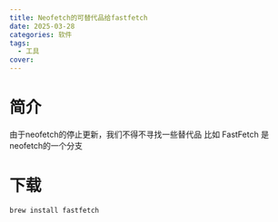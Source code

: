 ```yaml
---
title: Neofetch的可替代品给fastfetch
date: 2025-03-28
categories: 软件
tags:
  - 工具
cover:
---
```

# 简介
由于neofetch的停止更新，我们不得不寻找一些替代品
比如 FastFetch 是neofetch的一个分支

# 下载
```bash
brew install fastfetch
```
